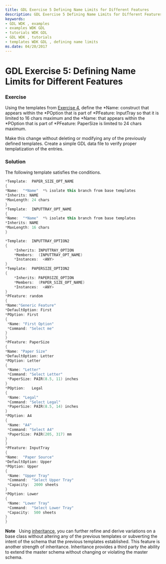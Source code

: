 ```yaml
---
title: GDL Exercise 5 Defining Name Limits for Different Features
description: GDL Exercise 5 Defining Name Limits for Different Features
keywords:
- GDL WDK , examples
- examples WDK GDL
- tutorials WDK GDL
- GDL WDK , tutorials
- templates WDK GDL , defining name limits
ms.date: 04/20/2017
---
```


# GDL Exercise 5: Defining Name Limits for Different Features


### <a href="" id="exercise"></a> Exercise

Using the templates from [Exercise 4](gdl-exercise-4--defining-variants-of-constructs.md), define the \*Name: construct that appears within the \*POption that is part of \*PFeature: InputTray so that it is limited to 16 chars maximum and the \*Name: that appears within the \*POption that is part of \*PFeature: PaperSize is limited to 24 chars maximum.

Make this change without deleting or modifying any of the previously defined templates. Create a simple GDL data file to verify proper templatization of the entries.

### <a href="" id="solution"></a> Solution

The following template satisfies the conditions.

```cpp
*Template:  PAPER_SIZE_OPT_NAME
{
*Name:  "*Name"  *% isolate this branch from base templates
*Inherits: NAME
*MaxLength: 24 chars
}
*Template:  INPUTTRAY_OPT_NAME
{
*Name:  "*Name"  *% isolate this branch from base templates
*Inherits: NAME
*MaxLength: 16 chars
}

*Template:  INPUTTRAY_OPTION2
{
    *Inherits: INPUTTRAY_OPTION
    *Members:  (INPUTTRAY_OPT_NAME)
    *Instances:  <ANY>
}
*Template:  PAPERSIZE_OPTION2
{
    *Inherits: PAPERSIZE_OPTION
    *Members:  (PAPER_SIZE_OPT_NAME)
    *Instances:  <ANY>
}
*PFeature: random
{
*Name:"Generic Feature"
*DefaultOption: First
*POption: First
{
 *Name: "First Option"
 *Command: "Select me"
}
}
*PFeature: PaperSize
{
*Name: "Paper Size"
*DefaultOption: Letter
*POption: Letter
{
 *Name: "Letter"
 *Command: "Select Letter"
 *PaperSize: PAIR(8.5, 11) inches
}
*POption:   Legal
{
 *Name: "Legal"
 *Command: "Select Legal"
 *PaperSize: PAIR(8.5, 14) inches
}
*POption: A4
{
 *Name: "A4"
 *Command: "Select A4"
 *PaperSize: PAIR(205, 317) mm
}
}
*PFeature: InputTray
{
*Name:  "Paper Source"
*DefaultOption: Upper
*POption: Upper
{
 *Name: "Upper Tray"
 *Command:  "Select Upper Tray"
 *Capacity:  2000 sheets
}
*POption: Lower
{
 *Name: "Lower Tray"
 *Command:  "Select Lower Tray"
 *Capacity:  500 sheets
}
}
```

**Note**   Using [inheritance](gdl-template-inheritance.md), you can further refine and derive variations on a base class without altering any of the previous templates or subverting the intent of the schema that the previous templates established. This feature is another strength of inheritance. Inheritance provides a third party the ability to extend the master schema without changing or violating the master schema.

 

 

 




